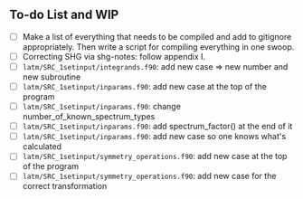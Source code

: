 To-do List and WIP
-------------------

- [ ] Make a list of everything that needs to be compiled and add to gitignore appropriately. Then write a script for compiling everything in one swoop.
- [ ] Correcting SHG via shg-notes: follow appendix I.
- [ ] `latm/SRC_1setinput/integrands.f90`: add new case => new number and new subroutine
- [ ] `latm/SRC_1setinput/inparams.f90`: add new case at the top of the program 
- [ ] `latm/SRC_1setinput/inparams.f90`: change number_of_known_spectrum_types
- [ ] `latm/SRC_1setinput/inparams.f90`: add spectrum_factor() at the end of it
- [ ] `latm/SRC_1setinput/inparams.f90`: add new case so one knows what's calculated
- [ ] `latm/SRC_1setinput/symmetry_operations.f90`: add new case at the top of the program
- [ ] `latm/SRC_1setinput/symmetry_operations.f90`: add new case for the correct transformation
